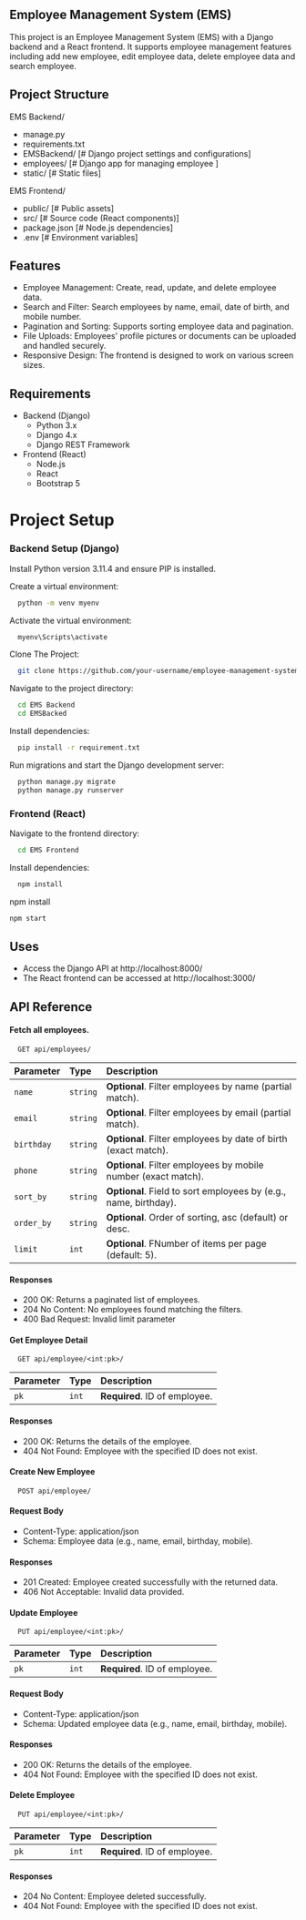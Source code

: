 
## Employee Management System (EMS)

This project is an Employee Management System (EMS) with a Django backend and a React frontend. It supports employee management features including add new employee, edit employee data, delete employee data and search employee.

## Project Structure

EMS Backend/

- manage.py
- requirements.txt
- EMSBackend/  [# Django project settings and configurations]
- employees/   [# Django app for managing employee ]
- static/      [# Static files]

EMS Frontend/
- public/       [# Public assets]
- src/          [# Source code (React components)]
- package.json  [# Node.js dependencies]
- .env          [# Environment variables]


## Features

- Employee Management: Create, read, update, and delete employee data.
- Search and Filter: Search employees by name, email, date of birth, and mobile number.
- Pagination and Sorting: Supports sorting employee data and pagination.
- File Uploads: Employees' profile pictures or documents can be uploaded and handled securely.
- Responsive Design: The frontend is designed to work on various screen sizes.

## Requirements
- Backend (Django)
  - Python 3.x
  - Django 4.x
  - Django REST Framework
- Frontend (React)
  - Node.js
  - React
  - Bootstrap 5


# Project Setup

### Backend Setup (Django)

Install Python version 3.11.4 and ensure PIP is installed.

Create a virtual environment:

```bash
  python -m venv myenv
```
Activate the virtual environment: 

```bash
  myenv\Scripts\activate
```

Clone The Project: 

```bash
  git clone https://github.com/your-username/employee-management-system.git

```

Navigate to the project directory: 

```bash
  cd EMS Backend
  cd EMSBacked
```
Install dependencies:
```bash
  pip install -r requirement.txt
```

Run migrations and start the Django development server:
```bash
  python manage.py migrate
  python manage.py runserver
```

### Frontend (React)

Navigate to the frontend directory:

```bash
  cd EMS Frontend
```
Install dependencies:

```bash
  npm install
```

npm install 

```bash
npm start
```
## Uses
- Access the Django API at http://localhost:8000/
- The React frontend can be accessed at http://localhost:3000/


## API Reference

#### Fetch all employees.

```http
  GET api/employees/
```
| Parameter | Type     | Description                       |
| :-------- | :------- | :-------------------------------- |
| `name`      | `string` | **Optional**. Filter employees by name (partial match). |
| `email`      | `string` | **Optional**. Filter employees by email (partial match). |
| `birthday`      | `string` | **Optional**. Filter employees by date of birth (exact match). |
| `phone`      | `string` | **Optional**. Filter employees by mobile number (exact match). |
| `sort_by`      | `string` | **Optional**. Field to sort employees by (e.g., name, birthday). |
| `order_by`      | `string` | **Optional**. Order of sorting, asc (default) or desc. |
| `limit`      | `int` | **Optional**. FNumber of items per page (default: 5). |


#### Responses
- 200 OK: Returns a paginated list of employees.
- 204 No Content: No employees found matching the filters.
- 400 Bad Request: Invalid limit parameter

#### Get Employee Detail

```http
  GET api/employee/<int:pk>/
```

| Parameter | Type     | Description                       |
| :-------- | :------- | :-------------------------------- |
| `pk`      | `int` | **Required**. ID of employee. |

#### Responses
- 200 OK: Returns the details of the employee.
- 404 Not Found: Employee with the specified ID does not exist.


#### Create New Employee

```http
  POST api/employee/
```
#### Request Body
- Content-Type: application/json
- Schema: Employee data (e.g., name, email, birthday, mobile).
#### Responses
- 201 Created: Employee created successfully with the returned data.
- 406 Not Acceptable: Invalid data provided.


#### Update Employee
```http
  PUT api/employee/<int:pk>/
```

| Parameter | Type     | Description                       |
| :-------- | :------- | :-------------------------------- |
| `pk`      | `int` | **Required**. ID of employee. |

#### Request Body
- Content-Type: application/json
- Schema: Updated employee data (e.g., name, email, birthday, mobile).

#### Responses
- 200 OK: Returns the details of the employee.
- 404 Not Found: Employee with the specified ID does not exist.

#### Delete Employee
```http
  PUT api/employee/<int:pk>/
```

| Parameter | Type     | Description                       |
| :-------- | :------- | :-------------------------------- |
| `pk`      | `int` | **Required**. ID of employee. |

#### Responses
- 204 No Content: Employee deleted successfully.
- 404 Not Found: Employee with the specified ID does not exist.

